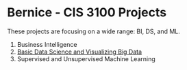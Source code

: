 # Bernice - CIS 3100 Projects
These projects are focusing on a wide range: BI, DS, and ML. 

1. Business Intelligence
2. [Basic Data Science and Visualizing Big Data](https://github.com/BNTran125/Project7GitHub/blob/main/Bernice_Tran_Project_5_6.ipynb)
3. Supervised and Unsupervised Machine Learning

